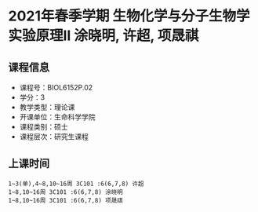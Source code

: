 # 2021年春季学期 生物化学与分子生物学实验原理II 涂晓明, 许超, 项晟祺






## 课程信息

- 课程号：BIOL6152P.02
- 学分：3
- 教学类型：理论课
- 开课单位：生命科学学院
- 课程类别：硕士
- 课程层次：研究生课程

## 上课时间

```
1~3(单),4~8,10~16周 3C101 :6(6,7,8) 许超
1~8,10~16周 3C101 :6(6,7,8) 涂晓明
1~8,10~16周 3C101 :6(6,7,8) 项晟祺
```

